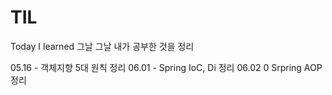 # TIL
Today I learned 그날 그날 내가 공부한 것을 정리

05.16 - 객체지향 5대 원칙 정리
06.01 - Spring IoC, Di 정리
06.02 0 Srpring AOP 정리
